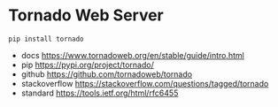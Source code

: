 # Tornado Web Server
`pip install tornado`
- docs https://www.tornadoweb.org/en/stable/guide/intro.html
- pip https://pypi.org/project/tornado/
- github https://github.com/tornadoweb/tornado
- stackoverflow https://stackoverflow.com/questions/tagged/tornado
- standard https://tools.ietf.org/html/rfc6455

